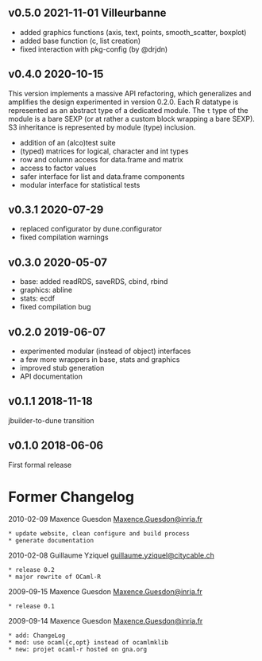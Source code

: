 v0.5.0 2021-11-01 Villeurbanne
------------------------------

- added graphics functions (axis, text, points, smooth_scatter,
  boxplot)
- added base function (c, list creation)
- fixed interaction with pkg-config (by @drjdn)

v0.4.0 2020-10-15
-----------------

This version implements a massive API refactoring, which generalizes
and amplifies the design experimented in version 0.2.0. Each R
datatype is represented as an abstract type of a dedicated module. The
`t` type of the module is a bare SEXP (or at rather a custom block
wrapping a bare SEXP). S3 inheritance is represented by module (type)
inclusion.

- addition of an (alco)test suite
- (typed) matrices for logical, character and int types
- row and column access for data.frame and matrix
- access to factor values
- safer interface for list and data.frame components
- modular interface for statistical tests

v0.3.1 2020-07-29
-----------------

- replaced configurator by dune.configurator
- fixed compilation warnings

v0.3.0 2020-05-07
-----------------

- base: added readRDS, saveRDS, cbind, rbind
- graphics: abline
- stats: ecdf
- fixed compilation bug

v0.2.0 2019-06-07
-----------------

- experimented modular (instead of object) interfaces
- a few more wrappers in base, stats and graphics
- improved stub generation
- API documentation

v0.1.1 2018-11-18
-----------------

jbuilder-to-dune transition

v0.1.0 2018-06-06
-----------------

First formal release


Former Changelog
================

2010-02-09 Maxence Guesdon  <Maxence.Guesdon@inria.fr>

	* update website, clean configure and build process
	* generate documentation

2010-02-08  Guillaume Yziquel  <guillaume.yziquel@citycable.ch>

	* release 0.2
	* major rewrite of OCaml-R

2009-09-15  Maxence Guesdon  <Maxence.Guesdon@inria.fr>

	* release 0.1

2009-09-14  Maxence Guesdon  <Maxence.Guesdon@inria.fr>

	* add: ChangeLog
	* mod: use ocaml{c,opt} instead of ocamlmklib
	* new: projet ocaml-r hosted on gna.org
